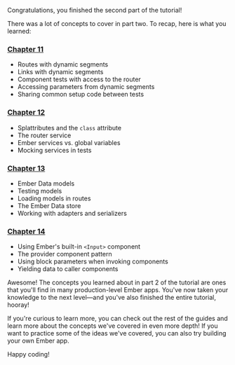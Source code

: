 Congratulations, you finished the second part of the tutorial!

There was a lot of concepts to cover in part two. To recap, here is what you learned:

<h3><a href="../11-route-params/">Chapter 11</a></h3>

* Routes with dynamic segments
* Links with dynamic segments
* Component tests with access to the router
* Accessing parameters from dynamic segments
* Sharing common setup code between tests

<h3><a href="../12-service-injection/">Chapter 12</a></h3>

* Splattributes and the `class` attribute
* The router service
* Ember services vs. global variables
* Mocking services in tests

<h3><a href="../13-ember-data/">Chapter 13</a></h3>

* Ember Data models
* Testing models
* Loading models in routes
* The Ember Data store
* Working with adapters and serializers

<h3><a href="../14-provider-components/">Chapter 14</a></h3>

* Using Ember's built-in `<Input>` component
* The provider component pattern
* Using block parameters when invoking components
* Yielding data to caller components

Awesome! The concepts you learned about in part 2 of the tutorial are ones that you'll find in many production-level Ember apps. You've now taken your knowledge to the next level&mdash;and you've also finished the entire tutorial, hooray!

If you're curious to learn more, you can check out the rest of the guides and learn more about the concepts we've covered in even more depth! If you want to practice some of the ideas we've covered, you can also try building your own Ember app.

Happy coding!
